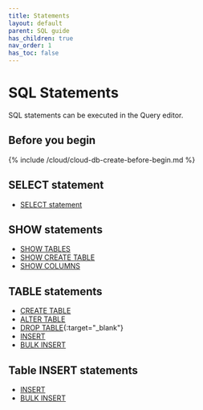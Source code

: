 ```yaml
---
title: Statements
layout: default
parent: SQL guide
has_children: true
nav_order: 1
has_toc: false
---
```


# SQL Statements

SQL statements can be executed in the Query editor.

## Before you begin

{% include /cloud/cloud-db-create-before-begin.md %}

## SELECT statement

* [SELECT statement](/docs/sql-guide/statements/statement-select)

## SHOW statements

* [SHOW TABLES](/docs/sql-guide/statements/statement-tables-show)
* [SHOW CREATE TABLE](/docs/sql-guide/statements/statement-table-create-show)
* [SHOW COLUMNS](/docs/sql-guide/statements/statement-columns-show)

## TABLE statements

* [CREATE TABLE](/docs/sql-guide/statements/statement-table-create)
* [ALTER TABLE](/docs/sql-guide/statements/statement-table-alter)
* [DROP TABLE](https://www.w3schools.com/sql/sql_drop_table.asp){:target="_blank"}
* [INSERT](/docs/sql-guide/statements/statement-insert)
* [BULK INSERT](/docs/sql-guide/statements/statement-insert-bulk)


## Table INSERT statements

* [INSERT](/docs/sql-guide/statements/statement-insert-replace)
* [BULK INSERT](/docs/sql-guide/statements/statement-insert-bulk)
